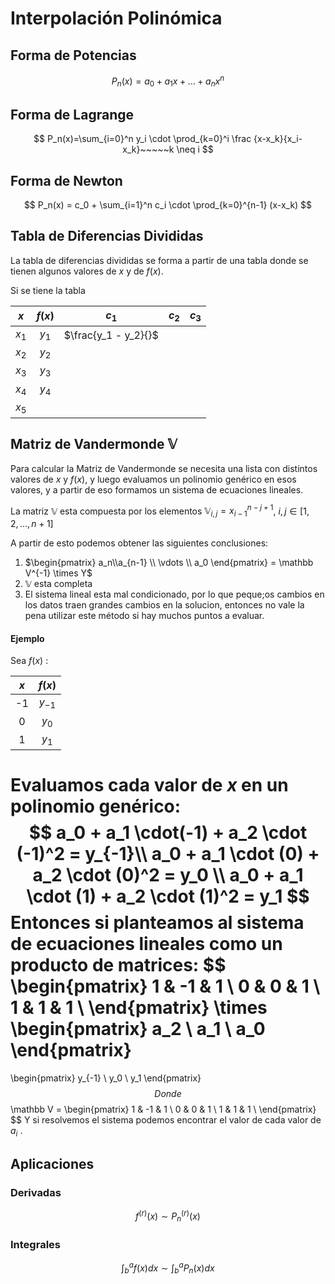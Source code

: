 # Interpolación Polinómica



## Forma de Potencias

$$
P_n(x)=a_0 + a_1x+ \dots+a_n x^n
$$

## Forma de Lagrange

$$
P_n(x)=\sum_{i=0}^n y_i \cdot \prod_{k=0}^i \frac {x-x_k}{x_i-x_k}~~~~~k \neq i
$$

## Forma de Newton

$$
P_n(x) = c_0 + \sum_{i=1}^n c_i \cdot \prod_{k=0}^{n-1} (x-x_k)
$$



## Tabla de Diferencias Divididas

La tabla de diferencias divididas se forma a partir de una tabla donde se tienen algunos valores de $x$ y de $f(x)$.

Si se tiene la tabla

|  $x$  | $f(x)$ |        $c_1$         | $c_2$ | $c_3$ |
| :---: | :----: | :------------------: | :---: | :---: |
| $x_1$ | $y_1$  | $\frac{y_1 - y_2}{}$ |       |       |
| $x_2$ | $y_2$  |                      |       |       |
| $x_3$ | $y_3$  |                      |       |       |
| $x_4$ | $y_4$  |                      |       |       |
| $x_5$ |        |                      |       |       |



## Matriz de Vandermonde $\mathbb V$

Para calcular la Matriz de Vandermonde se necesita una lista con distintos valores de $x$ y $f(x)$, y luego evaluamos un polinomio genérico en esos valores, y a partir de eso formamos un sistema de ecuaciones lineales.

La matriz $\mathbb V$ esta compuesta por los elementos $\mathbb {V}_{i,j} = x_{i-1}^{n-j+1}$, $i,j \in[1,2,\dots,n+1]$

A partir de esto podemos obtener las siguientes conclusiones:

1. $\begin{pmatrix} a_n\\a_{n-1} \\ \vdots \\ a_0 \end{pmatrix} = \mathbb V^{-1} \times Y$
2. $\mathbb V$ esta completa
3. El sistema lineal esta mal condicionado, por lo que peque;os cambios en los datos traen grandes cambios en la solucion, entonces no vale la pena utilizar este método si hay muchos puntos a evaluar.

#### Ejemplo

Sea $f(x)$ :

| $x$  |  $f(x)$  |
| :--: | :------: |
|  -1  | $y_{-1}$ |
|  0   |  $y_0$   |
|  1   |  $y_1$   |

Evaluamos cada valor de $x$ en un polinomio genérico:
$$
a_0 + a_1 \cdot(-1) + a_2 \cdot (-1)^2 = y_{-1}\\
a_0 + a_1 \cdot (0) + a_2 \cdot (0)^2  = y_0 \\
a_0 + a_1 \cdot (1) + a_2 \cdot (1)^2  = y_1
$$
Entonces si planteamos al sistema de ecuaciones lineales como un producto de matrices:
$$
\begin{pmatrix}
	1	&	-1	&	1	\\
	0	&	0	&	1	\\
	1	&	1	&	1	\\
\end{pmatrix}
\times
\begin{pmatrix}
	a_2	\\
	a_1	\\
	a_0
\end{pmatrix}
=
\begin{pmatrix}
	y_{-1}	\\
	y_0		\\
	y_1
\end{pmatrix}
$$
Donde
$$
\mathbb V =
\begin{pmatrix}
	1	&	-1	&	1	\\
	0	&	0	&	1	\\
	1	&	1	&	1	\\
\end{pmatrix}
$$
Y si resolvemos el sistema podemos encontrar el valor de cada valor de $a_i$ .

## Aplicaciones

### Derivadas

$$
f^{(r)}(x) \sim P_n^{(r)}(x)
$$

### Integrales

$$
\int^a_b f(x) dx \sim \int^a_b P_n(x) dx
$$

